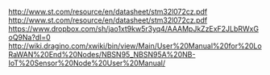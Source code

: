 http://www.st.com/resource/en/datasheet/stm32l072cz.pdf
http://www.st.com/resource/en/datasheet/stm32l072cz.pdf
https://www.dropbox.com/sh/jao1xt9kw5r3yq4/AAAMpJkZzExF2JLbRWxGoQ9Na?dl=0
http://wiki.dragino.com/xwiki/bin/view/Main/User%20Manual%20for%20LoRaWAN%20End%20Nodes/NBSN95_NBSN95A%20NB-IoT%20Sensor%20Node%20User%20Manual/
